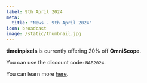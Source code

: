 ```yaml
---
label: 9th April 2024
meta:
  title: "News - 9th April 2024"
icon: broadcast
image: /static/thumbnail.jpg
---
```


**timeinpixels** is currently offering 20% off **OmniScope**.

You can use the discount code: `NAB2024`.

You can learn more [here](https://timeinpixels.com).
